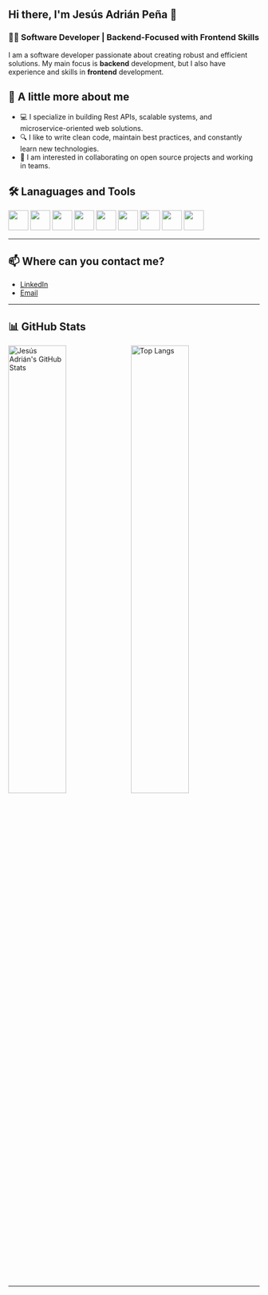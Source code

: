 ## Hi there, I'm Jesús Adrián Peña 👋

### 🧑‍💻 Software Developer | Backend-Focused with Frontend Skills
I am a software developer passionate about creating robust and efficient solutions. My main focus is **backend** development, but I also have experience and skills in **frontend** development.

## 🚀 A little more about me

- 💻 I specialize in building Rest APIs, scalable systems, and microservice-oriented web solutions.
- 🔍 I like to write clean code, maintain best practices, and constantly learn new technologies.
- 🤝 I am interested in collaborating on open source projects and working in teams.

## 🛠️ Lanaguages and Tools

<p>
  <img src="https://cdn.jsdelivr.net/gh/devicons/devicon/icons/python/python-original.svg" width="40" height="40" />
  <img src="https://cdn.jsdelivr.net/gh/devicons/devicon/icons/django/django-plain.svg" width="40" height="40" />
  <img src="https://cdn.jsdelivr.net/gh/devicons/devicon/icons/fastapi/fastapi-original-wordmark.svg" width="40" height="40" /> 
  <img src="https://cdn.jsdelivr.net/gh/devicons/devicon/icons/postgresql/postgresql-original.svg" width="40" height="40" />
  <img src="https://cdn.jsdelivr.net/gh/devicons/devicon/icons/javascript/javascript-original.svg" width="40" height="40" />  
  <img src="https://cdn.jsdelivr.net/gh/devicons/devicon/icons/vuejs/vuejs-original.svg" width="40" height="40" />  
  <img src="https://cdn.jsdelivr.net/gh/devicons/devicon/icons/html5/html5-original.svg" width="40" height="40" />  
  <img src="https://cdn.jsdelivr.net/gh/devicons/devicon/icons/css3/css3-original.svg" width="40" height="40" /> 
  <img src="https://cdn.jsdelivr.net/gh/devicons/devicon/icons/git/git-original.svg" width="40" height="40" />
</p>

---

## 📫 Where can you contact me?

- [LinkedIn](https://www.linkedin.com/in/JesusAdrianP)
- [Email](mailto:pena47337@gmail.com)

---

## 📊 GitHub Stats

<p float="left">
  <img src="https://github-readme-stats.vercel.app/api?username=JesusAdrianP&show_icons=true&theme=tokyonight" alt="Jesús Adrián's GitHub Stats" width="48%" />
  <img src="https://github-readme-stats.vercel.app/api/top-langs/?username=JesusAdrianP&layout=compact&theme=tokyonight" alt="Top Langs" width="48%" />
</p>

---

